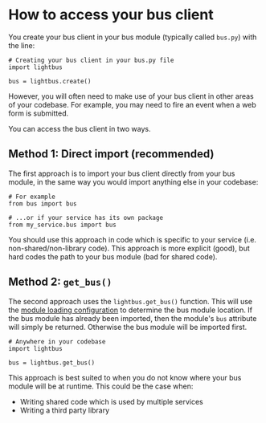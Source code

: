 # How to access your bus client

You create your bus client in your bus module
(typically called `bus.py`) with the line:

```python3
# Creating your bus client in your bus.py file
import lightbus

bus = lightbus.create()
```

However, you will often need to make use of your bus client
in other areas of your codebase. For example, you may need to
fire an event when a web form is submitted.

You can access the bus client in two ways.

## Method 1: Direct import (recommended)

The first approach is to import your bus client directly from
your bus module, in the same way you would import anything else
in your codebase:

```python3
# For example
from bus import bus

# ...or if your service has its own package
from my_service.bus import bus
```

You should use this approach in code which is specific to your
service (i.e. non-shared/non-library code). This approach is more
explicit (good), but hard codes the path to your bus module (bad for shared code).

## Method 2: `get_bus()`

The second approach uses the `lightbus.get_bus()` function. This will
use the [module loading configuration] to determine the bus module location.
If the bus module has already been imported, then the module's
`bus` attribute will simply be returned. Otherwise the bus module will be
imported first.

```python3
# Anywhere in your codebase
import lightbus

bus = lightbus.get_bus()
```

This approach is best suited to when you do not know where your bus module
will be at runtime. This could be the case when:

* Writing shared code which is used by multiple services
* Writing a third party library


[module loading configuration]: /reference/configuration.md#1-module-loading
